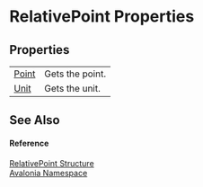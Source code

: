 # RelativePoint Properties




## Properties
<table>
<tr>
<td><a href="P_Avalonia_RelativePoint_Point">Point</a></td>
<td>Gets the point.</td>
</tr>
<tr>
<td><a href="P_Avalonia_RelativePoint_Unit">Unit</a></td>
<td>Gets the unit.</td>
</tr>
</table>

## See Also


#### Reference
<a href="T_Avalonia_RelativePoint">RelativePoint Structure</a>  
<a href="N_Avalonia">Avalonia Namespace</a>  

